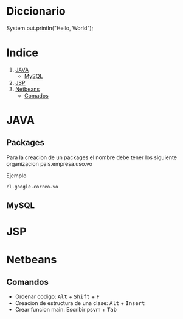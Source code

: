 # Diccionario

System.out.println("Hello, World");

# Indice

1. [JAVA](#java)
   * [MySQL](#mysql)
2. [JSP](#jsp)
3. [Netbeans](#netbeans)
   * [Comados](#comandos)

# JAVA

## Packages

Para la creacion de un packages el nombre debe tener los siguiente organizacion pais.empresa.uso.vo

Ejemplo

`cl.google.correo.vo`

## MySQL

# JSP

# Netbeans

## Comandos

* Ordenar codigo: <kbd>Alt</kbd> + <kbd>Shift</kbd> + <kbd>F</kbd>
* Creacion de estructura de una clase: <kbd>Alt</kbd> + <kbd>Insert</kbd> 
* Crear funcion main: Escribir psvm + <kbd>Tab</kbd>
